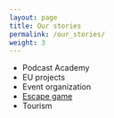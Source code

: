 ```yaml
---
layout: page
title: Our stories
permalink: /our_stories/
weight: 3
---
```


* Podcast Academy
* EU projects
* Event organization
* [Escape game](/ourStoriesPages/escapeTown.html)
* Tourism 
